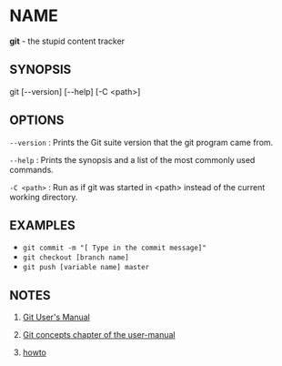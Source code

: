 # NAME

**git** - the stupid content tracker

## SYNOPSIS

  git [--version] [--help] [-C &lt;path&gt;]

## OPTIONS

`--version`
: Prints the Git suite version that the git program came from.

`--help`
: Prints the synopsis and a list of the most commonly used commands.

`-C <path>`
: Run as if git was started in &lt;path&gt; instead of the current working directory.

## EXAMPLES

* `git commit -m "[ Type in the commit message]"`
* `git checkout [branch name] `
* `git push [variable name] master`

## NOTES

1. [Git User's Manual](git-htmldocs/user-manual.html)

2. [Git concepts chapter of the user-manual](git-htmldocs/user-manual.html#git-concepts)

3. [howto](git-htmldocs/howto-index.html)
